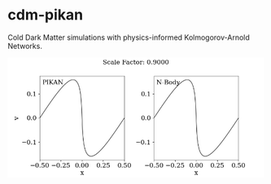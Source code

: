 # cdm-pikan
Cold Dark Matter simulations with physics-informed Kolmogorov-Arnold Networks.

![Simulation animation](figures/pikan_and_nbody.gif)
